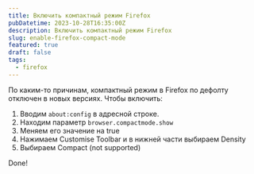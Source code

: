 ```yaml
---
title: Включить компактный режим Firefox
pubDatetime: 2023-10-28T16:35:00Z
description: Включить компактный режим Firefox
slug: enable-firefox-compact-mode
featured: true
draft: false
tags:
  - firefox
---
```


По каким-то причинам, компактный режим в Firefox по дефолту отключен в новых версиях. Чтобы включить:

1. Вводим `about:config` в адресной строке.
2. Находим параметр `browser.compactmode.show`
3. Меняем его значение на true
4. Нажимаем Customise Toolbar и в нижней части выбираем Density
5. Выбираем Compact (not supported)

Done!
